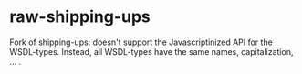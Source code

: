 # raw-shipping-ups
Fork of shipping-ups: doesn't support the Javascriptinized API for the WSDL-types. Instead, all WSDL-types have the same names, capitalization, ... .
